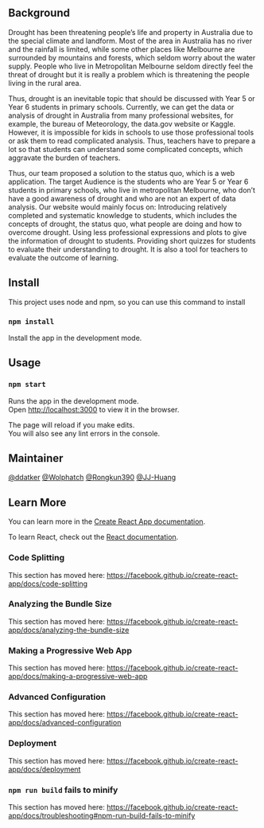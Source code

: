 ## Background
Drought has been threatening people’s life and property in Australia due to the special climate and landform. Most of the area in Australia has no river and the rainfall is limited, while some other places like Melbourne are surrounded by mountains and forests, which seldom worry about the water supply. People who live in Metropolitan Melbourne seldom directly feel the threat of drought but it is really a problem which is threatening the people living in the rural area. 

Thus, drought is an inevitable topic that should be discussed with Year 5 or Year 6 students in primary schools. Currently, we can get the data or analysis of drought in Australia from many professional websites, for example, the bureau of Meteorology, the data.gov website or Kaggle. However, it is impossible for kids in schools to use those professional tools or ask them to read complicated analysis. Thus, teachers have to prepare a lot so that students can understand some complicated concepts, which aggravate the burden of teachers.

Thus, our team proposed a solution to the status quo, which is a web application. The target Audience is the students who are Year 5 or Year 6 students in primary schools, who live in metropolitan Melbourne, who don’t have a good awareness of drought and who are not an expert of data analysis. Our website would mainly focus on:
Introducing relatively completed and systematic knowledge to students, which includes the concepts of drought, the status quo, what people are doing and how to overcome drought.
Using less professional expressions and plots to give the information of drought to students.
Providing short quizzes for students to evaluate their understanding to drought. It is also a tool for teachers to evaluate the outcome of learning.

## Install

This project uses node and npm, so you can use this command to install

### `npm install`

Install the app in the development mode.<br />

## Usage

### `npm start`

Runs the app in the development mode.<br />
Open [http://localhost:3000](http://localhost:3000) to view it in the browser.

The page will reload if you make edits.<br />
You will also see any lint errors in the console.

## Maintainer
[@ddatker](https://github.com/ddatker) [@Wolphatch](https://github.com/Wolphatch) [@Rongkun390](https://github.com/Rongkun390) [@JJ-Huang](https://github.com/JJ-Huang)

## Learn More

You can learn more in the [Create React App documentation](https://facebook.github.io/create-react-app/docs/getting-started).

To learn React, check out the [React documentation](https://reactjs.org/).

### Code Splitting

This section has moved here: https://facebook.github.io/create-react-app/docs/code-splitting

### Analyzing the Bundle Size

This section has moved here: https://facebook.github.io/create-react-app/docs/analyzing-the-bundle-size

### Making a Progressive Web App

This section has moved here: https://facebook.github.io/create-react-app/docs/making-a-progressive-web-app

### Advanced Configuration

This section has moved here: https://facebook.github.io/create-react-app/docs/advanced-configuration

### Deployment

This section has moved here: https://facebook.github.io/create-react-app/docs/deployment

### `npm run build` fails to minify

This section has moved here: https://facebook.github.io/create-react-app/docs/troubleshooting#npm-run-build-fails-to-minify

